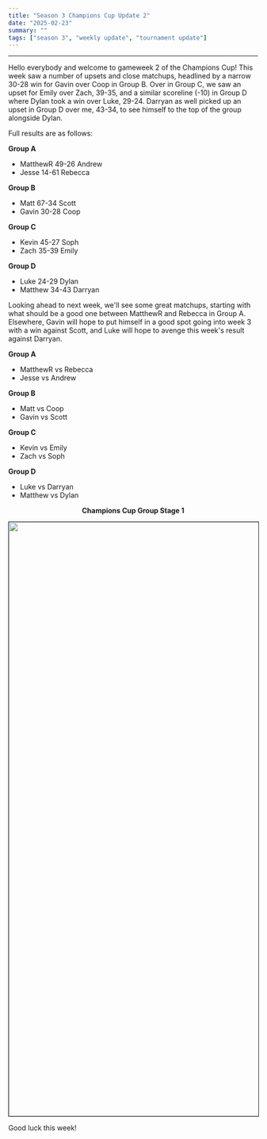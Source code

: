 ```yaml
---
title: "Season 3 Champions Cup Update 2"
date: "2025-02-23"
summary: ""
tags: ["season 3", "weekly update", "tournament update"]
---
```


<style>
img {
  display: block;
  margin-left: auto;
  margin-right: auto;
  border: 1px solid;
}
.center-bold {
    text-align: center;
    font-weight: bold;
}
</style>

<!--
cSpell:ignore Darryan, Rebecca, gameweek, gameweeks, shoutout, shoutouts, matchups, winstreak
!-->

---

Hello everybody and welcome to gameweek 2 of the Champions Cup! This week saw a number of upsets and close matchups, headlined by a narrow 30-28 win for Gavin over Coop in Group B. Over in Group C, we saw an upset for Emily over Zach, 39-35, and a similar scoreline (-10) in Group D where Dylan took a win over Luke, 29-24. Darryan as well picked up an upset in Group D over me, 43-34, to see himself to the top of the group alongside Dylan.

Full results are as follows:

**Group A**

- MatthewR 49-26 Andrew
- Jesse 14-61 Rebecca

**Group B**

- Matt 67-34 Scott
- Gavin 30-28 Coop

**Group C**

- Kevin 45-27 Soph
- Zach 35-39 Emily

**Group D**

- Luke 24-29 Dylan
- Matthew 34-43 Darryan

Looking ahead to next week, we'll see some great matchups, starting with what should be a good one between MatthewR and Rebecca in Group A. Elsewhere, Gavin will hope to put himself in a good spot going into week 3 with a win against Scott, and Luke will hope to avenge this week's result against Darryan.

**Group A**

- MatthewR vs Rebecca
- Jesse vs Andrew

**Group B**

- Matt vs Coop
- Gavin vs Scott

**Group C**

- Kevin vs Emily
- Zach vs Soph

**Group D**

- Luke vs Darryan
- Matthew vs Dylan

<p class="center-bold">Champions Cup Group Stage 1</p>
<img src="/images/season-3/season-3-wu/27/group-stage-1.png" width="1200vh" height="auto">

Good luck this week!
